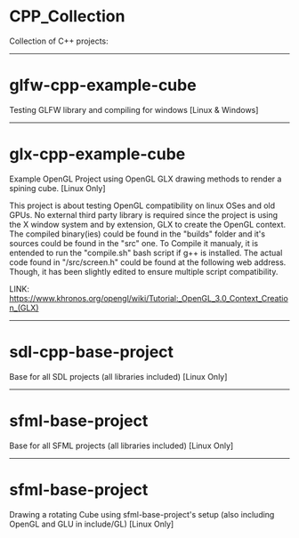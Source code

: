 # CPP_Collection

Collection of C++ projects:

-----------------------------------------------------------------------------------------------------

# glfw-cpp-example-cube

Testing GLFW library and compiling for windows  [Linux & Windows]

-----------------------------------------------------------------------------------------------------

# glx-cpp-example-cube

Example OpenGL Project using OpenGL GLX drawing methods to render a spining cube. [Linux Only]

This project is about testing OpenGL compatibility on linux OSes and old GPUs. 
No external third party library is required since the project is using the X window system and by extension, GLX to create the OpenGL context.
The compiled binary(ies) could be found in the "builds" folder and it's sources could be found in the "src" one.
To Compile it manualy, it is entended to run the "compile.sh" bash script if g++ is installed.
The actual code found in "/src/screen.h" could be found at the following web address. Though, it has been slightly edited to ensure multiple script compatibility.

LINK: https://www.khronos.org/opengl/wiki/Tutorial:_OpenGL_3.0_Context_Creation_(GLX)

-----------------------------------------------------------------------------------------------------

# sdl-cpp-base-project

Base for all SDL projects (all libraries included) [Linux Only]

-----------------------------------------------------------------------------------------------------

# sfml-base-project

Base for all SFML projects (all libraries included) [Linux Only]

-----------------------------------------------------------------------------------------------------

# sfml-base-project

Drawing a rotating Cube using sfml-base-project's setup (also including OpenGL and GLU in include/GL) [Linux Only]
